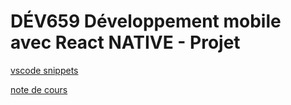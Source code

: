 # DÉV659 Développement mobile avec React NATIVE - Projet

[vscode snippets](./cours/sniped.md)

[note de cours](note-de-cours.md)

